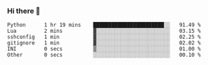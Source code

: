 ### Hi there 👋

<!--
**gustavkrist/gustavkrist** is a ✨ _special_ ✨ repository because its `README.md` (this file) appears on your GitHub profile.

Here are some ideas to get you started:

- 🔭 I’m currently working on ...
- 🌱 I’m currently learning ...
- 👯 I’m looking to collaborate on ...
- 🤔 I’m looking for help with ...
- 💬 Ask me about ...
- 📫 How to reach me: ...
- 😄 Pronouns: ...
- ⚡ Fun fact: ...
-->

<!--START_SECTION:waka-->

```text
Python      1 hr 19 mins    ███████████████████████░░   91.49 %
Lua         2 mins          ▓░░░░░░░░░░░░░░░░░░░░░░░░   03.15 %
sshconfig   1 min           ▓░░░░░░░░░░░░░░░░░░░░░░░░   02.25 %
gitignore   1 min           ▓░░░░░░░░░░░░░░░░░░░░░░░░   02.02 %
INI         0 secs          ▒░░░░░░░░░░░░░░░░░░░░░░░░   01.00 %
Other       0 secs          ░░░░░░░░░░░░░░░░░░░░░░░░░   00.10 %
```

<!--END_SECTION:waka-->
